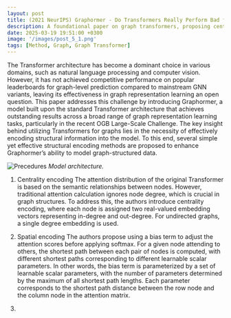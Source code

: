 ```yaml
---
layout: post
title: (2021 NeurIPS) Graphormer - Do Transformers Really Perform Bad for Graph Representation?
description: A foundational paper on graph transformers, proposing centrality encoding, positional encoding and edge encoding.
date: 2025-03-19 19:51:00 +0300
image: '/images/post_5_1.png'
tags: [Method, Graph, Graph Transformer]
---
```


The Transformer architecture has become a dominant choice in various domains, such as natural language processing and computer vision. However, it has not achieved competitive performance on popular leaderboards for graph-level prediction compared to mainstream GNN variants, leaving its effectiveness in graph representation learning an open question. This paper addresses this challenge by introducing Graphormer, a model built upon the standard Transformer architecture that achieves outstanding results across a broad range of graph representation learning tasks, particularly in the recent OGB Large-Scale Challenge. The key insight behind utilizing Transformers for graphs lies in the necessity of effectively encoding structural information into the model. To this end, several simple yet effective structural encoding methods are proposed to enhance Graphormer’s ability to model graph-structured data.

![Precedures]({{site.baseurl}}/images/post_5_1.png)
*Model architecture.*

1. Centrality encoding
The attention distribution of the original Transformer is based on the semantic relationships between nodes. However, traditional attention calculation ignores node degree, which is crucial in graph structures. To address this, the authors introduce centrality encoding, where each node is assigned two real-valued embedding vectors representing in-degree and out-degree. For undirected graphs, a single degree embedding is used.

2. Spatial encoding
The authors propose using a bias term to adjust the attention scores before applying softmax. For a given node attending to others, the shortest path between each pair of nodes is computed, with different shortest paths corresponding to different learnable scalar parameters. In other words, the bias term is parameterized by a set of learnable scalar parameters, with the number of parameters determined by the maximum of all shortest path lengths. Each parameter corresponds to the shortest path distance between the row node and the column node in the attention matrix.

3.